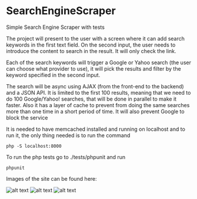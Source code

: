 # SearchEngineScraper
Simple Search Engine Scraper with tests


The project will present to the user with a screen where it can add search
keywords in the first text field. 
On the second input, the user needs to introduce the content to search 
in the result. It will only check the link. 

Each of the search keywords will trigger a Google or Yahoo search
(the user can choose what provider to use), it will 
pick the results and filter by the keyword specified in the second input. 

The search will be async using AJAX (from the front-end to the backend) and 
a JSON API. 
It is limited to the first 100 results, meaning that we need to do 100 
Google/Yahoo! searches, that will be done in parallel to make it faster. 
Also it has a layer of cache to prevent from doing the same searches 
more than one time in a short period of time.
It will also prevent Google to block the service

It is needed to have memcached installed and running on localhost and to 
run it, the only thing needed is to run the command 

```
php -S localhost:8000
```

To run the php tests go to ./tests/phpunit and run 

```
phpunit
```

Images of the site can be found here:

![alt text](https://github.com/juanjolainez/SearchEngineScraper/public/images/search.png "Search Page")
![alt text](https://github.com/juanjolainez/SearchEngineScraper/public/images/results1.png "Results")
![alt text](https://github.com/juanjolainez/SearchEngineScraper/public/images/results2.png "Results")
